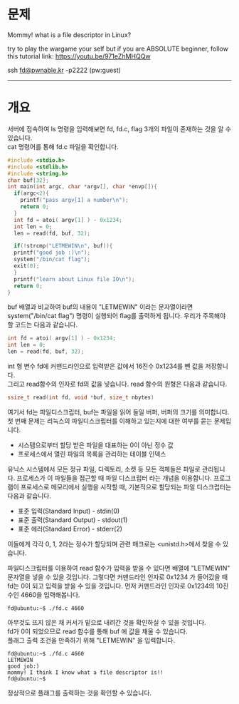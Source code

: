 # 문제
Mommy! what is a file descriptor in Linux?

try to play the wargame your self but if you are ABSOLUTE beginner, follow this tutorial link:
https://youtu.be/971eZhMHQQw  

ssh fd@pwnable.kr -p2222 (pw:guest)  

---  
# 개요  
서버에 접속하여 ls 명령을 입력해보면 fd, fd.c, flag 3개의 파일이 존재하는 것을 알 수 있습니다.  
cat 명령어를 통해 fd.c 파일을 확인합니다.  
```c
#include <stdio.h>
#include <stdlib.h>
#include <string.h>
char buf[32];
int main(int argc, char *argv[], char *envp[]){
  if(argc<2){
    printf("pass argv[1] a number\n");
    return 0;
  }
  int fd = atoi( argv[1] ) - 0x1234;
  int len = 0;
  len = read(fd, buf, 32);

  if(!strcmp("LETMEWIN\n", buf)){
  printf("good job :)\n");
  system("/bin/cat flag");
  exit(0);
  }
  printf("learn about Linux file IO\n");
  return 0;
}
```
buf 배열과 비교하여 buf의 내용이 "LETMEWIN" 이라는 문자열이라면 system("/bin/cat flag") 명령이 실행되어 flag를 출력하게 됩니다. 우리가 주목해야 할 코드는 다음과 같습니다.  
```c
int fd = atoi( argv[1] ) - 0x1234;
int len = 0;
len = read(fd, buf, 32);
```
int 형 변수 fd에 커맨드라인으로 입력받은 값에서 16진수 0x1234를 뺀 값을 저장합니다.  
그리고 read함수의 인자로 fd의 값을 넣습니다. read 함수의 원형은 다음과 같습니다.  
```c
ssize_t read(int fd, void *buf, size_t nbytes)
```
여기서 fd는 파일디스크립터, buf는 파일을 읽어 들일 버퍼, 버퍼의 크기를 의미합니다.  
첫 번째 문제는 리눅스의 파일디스크립터를 이해하고 있는지에 대한 여부를 묻는 문제입니다.  

* 시스템으로부터 할당 받은 파일을 대표하는 0이 아닌 정수 값  
* 프로세스에서 열린 파일의 목록을 관리하는 테이블 인덱스  

유닉스 시스템에서 모든 정규 파일, 디렉토리, 소켓 등 모든 객체들은 파일로 관리됩니다. 프로세스가 이 파일들을 접근할 때 파일 디스크립터 라는 개념을 이용합니다. 프로그램이 프로세스로 메모리에서 실행을 시작할 때, 기본적으로 할당되는 파일 디스크럽터는 다음과 같습니다.

* 표준 입력(Standard Input) - stdin(0)
* 표준 출력(Standard Output) - stdout(1)
* 표준 에러(Standard Error) - stderr(2)

이들에게 각각 0, 1, 2라는 정수가 할당되며 관련 매크로는 <unistd.h>에서 찾을 수 있습니다.  

파일디스크립터를 이용하여 read 함수가 입력을 받을 수 있다면 배열에 "LETMEWIN" 문자열을 넣을 수 있을 것입니다. 그렇다면 커맨드라인 인자로 0x1234 가 들어갔을 때 fd는 0이 되고 입력을 받을 수 있을 것입니다. 먼저 커맨드라인 인자로 0x1234의 10진수인 4660을 입력해봅니다.  
```
fd@ubuntu:~$ ./fd.c 4660

```
아무것도 뜨지 않은 채 커서가 밑으로 내려간 것을 확인하실 수 있을 것입니다.  
fd가 0이 되었으므로 read 함수를 통해 buf 에 값을 채울 수 있습니다.  
플래그 출력 조건을 만족하기 위해 "LETMEWIN" 을 입력합니다.  
```
fd@ubuntu:~$ ./fd.c 4660
LETMEWIN
good job:)
mommy! I think I know what a file descriptor is!!
fd@ubuntu:~$
```
정상적으로 플래그를 출력하는 것을 확인할 수 있습니다.  

